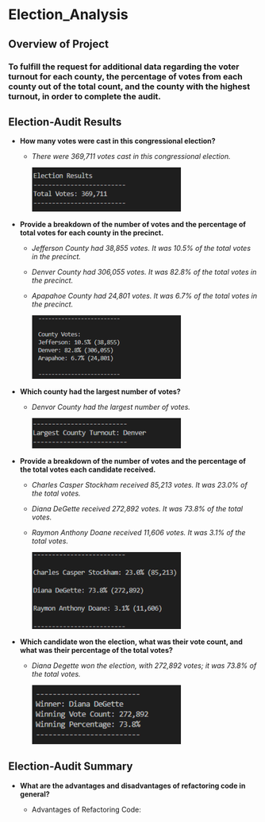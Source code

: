 # Election_Analysis

## **Overview of Project**

### To fulfill the request for additional data regarding the voter turnout for each county, the percentage of votes from each county out of the total count, and the county with the highest turnout, in order to complete the audit.

## **Election-Audit Results**

- **How many votes were cast in this congressional election?**

  - _There were 369,711 votes cast in this congressional election._
  
    <img src="Images/Total_votes.PNG" width=300>

- **Provide a breakdown of the number of votes and the percentage of total votes for each county in the precinct.**

  - _Jefferson County had 38,855 votes. It was 10.5% of the total votes in the precinct._
  
  - _Denver County had 306,055 votes. It was 82.8% of the total votes in the precinct._
  
  - _Apapahoe County had 24,801 votes. It was 6.7% of the total votes in the precinct._
  
    <img src="Images/County_votes.PNG" width=300>

- **Which county had the largest number of votes?**

  - _Denvor County had the largest number of votes._

    <img src="Images/Winning_County.PNG" width=300>

- **Provide a breakdown of the number of votes and the percentage of the total votes each candidate received.**

  - _Charles Casper Stockham received 85,213 votes. It was 23.0% of the total votes._
  
  - _Diana DeGette received 272,892 votes. It was 73.8% of the total votes._
  
  - _Raymon Anthony Doane received 11,606 votes. It was 3.1% of the total votes._

    <img src="Images/Candidate_votes.PNG" width=300>
  
- **Which candidate won the election, what was their vote count, and what was their percentage of the total votes?**

  - _Diana Degette won the election, with 272,892 votes; it was 73.8% of the total votes._
  
    <img src="Images/Winner.PNG" width=300>

## **Election-Audit Summary**

- **What are the advantages and disadvantages of refactoring code in general?**

  * Advantages of Refactoring Code:


